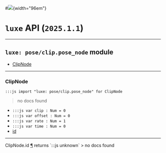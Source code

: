 #![](../../../../../../images/luxe-dark.svg){width="96em"}

# `luxe` API (`2025.1.1`)  


---

## `luxe: pose/clip.pose_node` module

- [ClipNode](#clipnode)   

---

### ClipNode
`:::js import "luxe: pose/clip.pose_node" for ClipNode`
> no docs found

- `:::js var clip : Num = 0`
- `:::js var offset : Num = 0`
- `:::js var rate : Num = 1`
- `:::js var time : Num = 0`
- [id](#ClipNode.id)

<hr/>
<endpoint module="luxe: pose/clip.pose_node" class="ClipNode" signature="id"></endpoint>
<signature id="ClipNode.id">ClipNode.id
<a class="headerlink" href="#ClipNode.id" title="Permanent link">¶</a></signature>
<span class='api_ret'>returns</span> `:::js unknown`
> no docs found   

